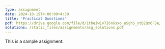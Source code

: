 ```yaml
---
type: assignment
date: 2024-10-15T4:00:00+4:30
title: 'Practical Questions'
pdf: https://drive.google.com/file/d/1tbeiw1v7I6n6sxo_aSghS_xtB2Qx6FJe/view?usp=drive_link
solutions: /static_files/assignments/asg_solutions.pdf
---
```

This is a sample assignment.
